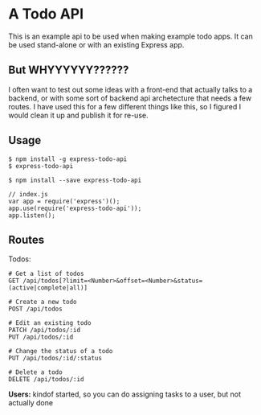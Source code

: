 # A Todo API

This is an example api to be used when making example todo apps.  It can be used stand-alone or with an existing Express app.

## But WHYYYYYY??????

I often want to test out some ideas with a front-end that actually talks to a backend, or with some sort of backend api archetecture that needs a few routes.  I have used this for a few different things like this, so I figured I would clean it up and publish it for re-use.

## Usage

```
$ npm install -g express-todo-api
$ express-todo-api
```

```
$ npm install --save express-todo-api

// index.js
var app = require('express')();
app.use(require('express-todo-api'));
app.listen();
```

## Routes

Todos:

```
# Get a list of todos
GET /api/todos[?limit=<Number>&offset=<Number>&status=(active|complete|all)]

# Create a new todo
POST /api/todos

# Edit an existing todo
PATCH /api/todos/:id
PUT /api/todos/:id

# Change the status of a todo
PUT /api/todos/:id/:status

# Delete a todo
DELETE /api/todos/:id
```

**Users:** kindof started, so you can do assigning tasks to a user, but not actually done
